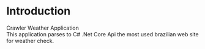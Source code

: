 # Introduction 
Crawler Weather Application
<br />This application parses to C# .Net Core Api the most used brazilian web site for weather check.
